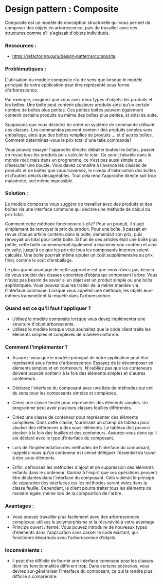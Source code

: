 # Design pattern : Composite

Composite est un modèle de conception structurelle qui vous permet de composer des objets en arborescence, puis de travailler avec ces structures comme s'il s'agissait d'objets individuels.

### Ressources :

- https://refactoring.guru/design-patterns/composite

### Problématiques :

L'utilisation du modèle composite n'a de sens que lorsque le modèle principal de votre application peut être représenté sous forme d'arborescence.

Par exemple, imaginez que vous avez deux types d'objets: les produits et les boîtes. Une boîte peut contenir plusieurs produits ainsi qu'un certain nombre de boîtes plus petites. Ces petites boîtes peuvent également contenir certains produits ou même des boîtes plus petites, et ainsi de suite.

Supposons que vous décidiez de créer un système de commande utilisant ces classes. Les commandes peuvent contenir des produits simples sans emballage, ainsi que des boîtes remplies de produits ... et d'autres boîtes. Comment déterminez-vous le prix total d'une telle commande?

Vous pouvez essayer l'approche directe: déballer toutes les boîtes, passer en revue tous les produits puis calculer le total. Ce serait faisable dans le monde réel; mais dans un programme, ce n’est pas aussi simple que d’exécuter une boucle. Vous devez connaître à l'avance les classes de produits et de boîtes que vous traversez, le niveau d'imbrication des boîtes et d'autres détails désagréables. Tout cela rend l'approche directe soit trop maladroite, soit même impossible.


### Solution :

Le modèle composite vous suggère de travailler avec des produits et des boîtes via une interface commune qui déclare une méthode de calcul du prix total.

Comment cette méthode fonctionnerait-elle? Pour un produit, il s'agit simplement de renvoyer le prix du produit. Pour une boîte, il passait en revue chaque article contenu dans la boîte, demandait son prix, puis renvoyait un total pour cette boîte. Si l'un de ces articles était une boîte plus petite, cette boîte commencerait également à examiner son contenu et ainsi de suite, jusqu'à ce que les prix de tous les composants internes soient calculés. Une boîte pourrait même ajouter un coût supplémentaire au prix final, comme le coût d'emballage.

Le plus grand avantage de cette approche est que vous n’avez pas besoin de vous soucier des classes concrètes d’objets qui composent l’arbre. Vous n'avez pas besoin de savoir si un objet est un produit simple ou une boîte sophistiquée. Vous pouvez tous les traiter de la même manière via l'interface commune. Lorsque vous appelez une méthode, les objets eux-mêmes transmettent la requête dans l'arborescence.


### Quand est ce qu'il faut l'appliquer ?

- Utilisez le modèle composite lorsque vous devez implémenter une structure d'objet arborescente.
- Utilisez le modèle lorsque vous souhaitez que le code client traite les éléments simples et complexes de manière uniforme.

### Comment l'implémenter ?

- Assurez-vous que le modèle principal de votre application peut être représenté sous forme d'arborescence. Essayez de le décomposer en éléments simples et en conteneurs. N'oubliez pas que les conteneurs doivent pouvoir contenir à la fois des éléments simples et d'autres conteneurs.

- Déclarez l'interface du composant avec une liste de méthodes qui ont du sens pour les composants simples et complexes.

- Créez une classe feuille pour représenter des éléments simples. Un programme peut avoir plusieurs classes feuilles différentes.

- Créez une classe de conteneur pour représenter des éléments complexes. Dans cette classe, fournissez un champ de tableau pour stocker des références à des sous-éléments. Le tableau doit pouvoir stocker à la fois des feuilles et des conteneurs. Assurez-vous donc qu’il est déclaré avec le type d’interface du composant.

- Lors de l'implémentation des méthodes de l'interface du composant, rappelez-vous qu'un conteneur est censé déléguer l'essentiel du travail à des sous-éléments.

- Enfin, définissez les méthodes d'ajout et de suppression des éléments enfants dans le conteneur.
    Gardez à l'esprit que ces opérations peuvent être déclarées dans l'interface du composant. Cela violerait le principe de séparation des interfaces car les méthodes seront vides dans la classe feuille. Cependant, le client pourra traiter tous les éléments de manière égale, même lors de la composition de l'arbre.

### Avantages :

- Vous pouvez travailler plus facilement avec des arborescences complexes: utilisez le polymorphisme et la récursivité à votre avantage.
- Principe ouvert / fermé. Vous pouvez introduire de nouveaux types d'éléments dans l'application sans casser le code existant, qui fonctionne désormais avec l'arborescence d'objets.

### Inconvénients :

- Il peut être difficile de fournir une interface commune pour les classes dont les fonctionnalités diffèrent trop. Dans certains scénarios, vous devrez sur-généraliser l'interface du composant, ce qui la rendra plus difficile à comprendre.